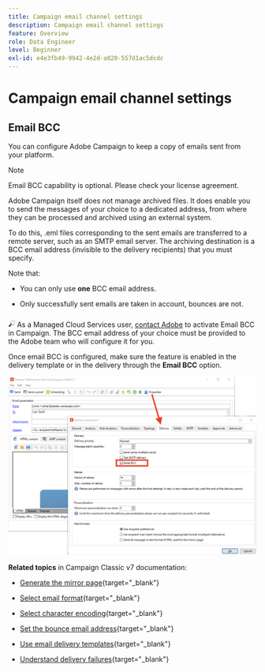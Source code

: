 ```yaml
---
title: Campaign email channel settings
description: Campaign email channel settings
feature: Overview
role: Data Engineer
level: Beginner
exl-id: e4e3fb49-9942-4e2d-a020-557d1ac5dcdc
---
```

# Campaign email channel settings

## Email BCC

You can configure Adobe Campaign to keep a copy of emails sent from your platform.

>[!NOTE]
>Email BCC capability is optional. Please check your license agreement.

Adobe Campaign itself does not manage archived files. It does enable you to send the messages of your choice to a dedicated address, from where they can be processed and archived using an external system.

To do this, .eml files corresponding to the sent emails are transferred to a remote server, such as an SMTP email server. The archiving destination is a BCC email address (invisible to the delivery recipients) that you must specify.

Note that:

* You can only use **one** BCC email address.

* Only successfully sent emails are taken in account, bounces are not.

![](../assets/do-not-localize/speech.png)  As a Managed Cloud Services user, [contact Adobe](../start/campaign-faq.md#support) to activate Email BCC in Campaign. The BCC email address of your choice must be provided to the Adobe team who will configure it for you.

Once email BCC is configured, make sure the feature is enabled in the delivery template or in the delivery through the **Email BCC** option. 

![](assets/email-bcc.png)


**Related topics** in Campaign Classic v7 documentation:


* [Generate the mirror page](https://experienceleague.adobe.com/docs/campaign-classic/using/sending-messages/sending-emails/sending-an-email/email-parameters.html#generating-mirror-page){target="_blank"}

* [Select email format](https://experienceleague.adobe.com/docs/campaign-classic/using/sending-messages/sending-emails/sending-an-email/email-parameters.html#selecting-message-formats){target="_blank"}

* [Select character encoding](https://experienceleague.adobe.com/docs/campaign-classic/using/sending-messages/sending-emails/sending-an-email/email-parameters.html#character-encoding){target="_blank"}

* [Set the bounce email address](https://experienceleague.adobe.com/docs/campaign-classic/using/sending-messages/sending-emails/sending-an-email/email-parameters.html#managing-bounce-emails){target="_blank"}

* [Use email delivery templates](https://experienceleague.adobe.com/docs/campaign-classic/using/sending-messages/using-delivery-templates/about-templates.html){target="_blank"}

* [Understand delivery failures](https://experienceleague.adobe.com/docs/campaign-classic/using/sending-messages/monitoring-deliveries/understanding-delivery-failures.html){target="_blank"}
